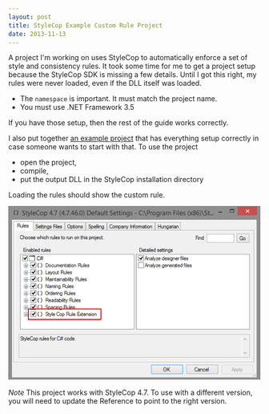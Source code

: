 ```yaml
---
layout: post
title: StyleCop Example Custom Rule Project
date: 2013-11-13
---
```


A project I'm working on uses StyleCop to automatically enforce a set of style and consistency rules. It took some time for me to get a project setup because the StyleCop SDK is missing a few details. Until I got this right, my rules were never loaded, even if the DLL itself was loaded.

* The `namespace` is important. It must match the project name.
* You must use .NET Framework 3.5

If you have those setup, then the rest of the guide works correctly.

I also put together [an example project](https://bitbucket.org/garretfick/stylecopcustomrule/overview) that has everything setup correctly in case someone wants to start with that. To use the project

* open the project,
* compile,
* put the output DLL in the StyleCop installation directory

Loading the rules should show the custom rule.

![](/static/img/blog/template-stylecop-custom-rule-project/style_cop_custom_rule.png)

*Note* This project works with StyleCop 4.7. To use with a different version, you will need to update the Reference to point to the right version.